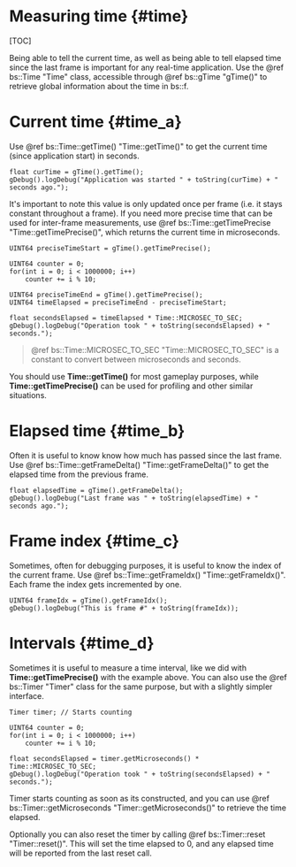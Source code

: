 Measuring time								{#time}
===============
[TOC]

Being able to tell the current time, as well as being able to tell elapsed time since the last frame is important for any real-time application. Use the @ref bs::Time "Time" class, accessible through @ref bs::gTime "gTime()" to retrieve global information about the time in bs::f.

# Current time {#time_a}

Use @ref bs::Time::getTime() "Time::getTime()" to get the current time (since application start) in seconds.

~~~~~~~~~~~~~{.cpp}
float curTime = gTime().getTime();
gDebug().logDebug("Application was started " + toString(curTime) + " seconds ago.");
~~~~~~~~~~~~~

It's important to note this value is only updated once per frame (i.e. it stays constant throughout a frame). If you need more precise time that can be used for inter-frame measurements, use @ref bs::Time::getTimePrecise "Time::getTimePrecise()", which returns the current time in microseconds.

~~~~~~~~~~~~~{.cpp}
UINT64 preciseTimeStart = gTime().getTimePrecise();

UINT64 counter = 0;
for(int i = 0; i < 1000000; i++)
	counter += i % 10;

UINT64 preciseTimeEnd = gTime().getTimePrecise();
UINT64 timeElapsed = preciseTimeEnd - preciseTimeStart;

float secondsElapsed = timeElapsed * Time::MICROSEC_TO_SEC;
gDebug().logDebug("Operation took " + toString(secondsElapsed) + " seconds.");
~~~~~~~~~~~~~

> @ref bs::Time::MICROSEC_TO_SEC "Time::MICROSEC_TO_SEC" is a constant to convert between microseconds and seconds.

You should use **Time::getTime()** for most gameplay purposes, while **Time::getTimePrecise()** can be used for profiling and other similar situations.

# Elapsed time {#time_b}
Often it is useful to know know how much has passed since the last frame. Use @ref bs::Time::getFrameDelta() "Time::getFrameDelta()" to get the elapsed time from the previous frame.

~~~~~~~~~~~~~{.cpp}
float elapsedTime = gTime().getFrameDelta();
gDebug().logDebug("Last frame was " + toString(elapsedTime) + " seconds ago.");
~~~~~~~~~~~~~

# Frame index {#time_c}
Sometimes, often for debugging purposes, it is useful to know the index of the current frame. Use @ref bs::Time::getFrameIdx() "Time::getFrameIdx()". Each frame the index gets incremented by one.

~~~~~~~~~~~~~{.cpp}
UINT64 frameIdx = gTime().getFrameIdx();
gDebug().logDebug("This is frame #" + toString(frameIdx));
~~~~~~~~~~~~~

# Intervals {#time_d}
Sometimes it is useful to measure a time interval, like we did with **Time::getTimePrecise()** with the example above. You can also use the @ref bs::Timer "Timer" class for the same purpose, but with a slightly simpler interface.

~~~~~~~~~~~~~{.cpp}
Timer timer; // Starts counting

UINT64 counter = 0;
for(int i = 0; i < 1000000; i++)
	counter += i % 10;

float secondsElapsed = timer.getMicroseconds() * Time::MICROSEC_TO_SEC;
gDebug().logDebug("Operation took " + toString(secondsElapsed) + " seconds.");
~~~~~~~~~~~~~

Timer starts counting as soon as its constructed, and you can use @ref bs::Timer::getMicroseconds "Timer::getMicroseconds()" to retrieve the time elapsed.

Optionally you can also reset the timer by calling @ref bs::Timer::reset "Timer::reset()". This will set the time elapsed to 0, and any elapsed time will be reported from the last reset call.